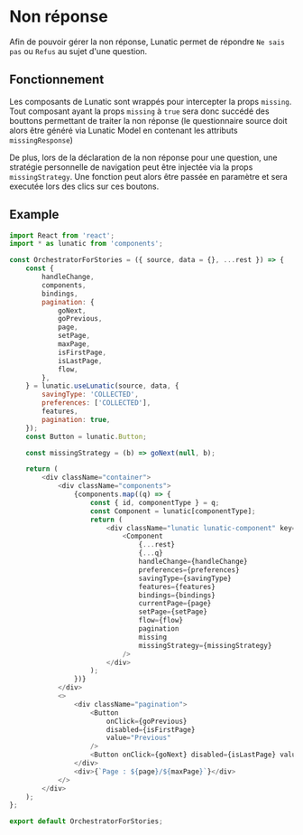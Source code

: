 # Non réponse

Afin de pouvoir gérer la non réponse, Lunatic permet de répondre `Ne sais pas` ou `Refus` au sujet d'une question.

## Fonctionnement

Les composants de Lunatic sont wrappés pour intercepter la props `missing`.
Tout composant ayant la props `missing` à `true` sera donc succédé des bouttons permettant de traiter la non réponse (le questionnaire source doit alors être généré via Lunatic Model en contenant les attributs `missingResponse`)

De plus, lors de la déclaration de la non réponse pour une question, une stratégie personnelle de navigation peut être injectée via la props `missingStrategy`. Une fonction peut alors être passée en paramètre et sera executée lors des clics sur ces boutons.

## Example

```javascript
import React from 'react';
import * as lunatic from 'components';

const OrchestratorForStories = ({ source, data = {}, ...rest }) => {
	const {
		handleChange,
		components,
		bindings,
		pagination: {
			goNext,
			goPrevious,
			page,
			setPage,
			maxPage,
			isFirstPage,
			isLastPage,
			flow,
		},
	} = lunatic.useLunatic(source, data, {
		savingType: 'COLLECTED',
		preferences: ['COLLECTED'],
		features,
		pagination: true,
	});
	const Button = lunatic.Button;

	const missingStrategy = (b) => goNext(null, b);

	return (
		<div className="container">
			<div className="components">
				{components.map((q) => {
					const { id, componentType } = q;
					const Component = lunatic[componentType];
					return (
						<div className="lunatic lunatic-component" key={`component-${id}`}>
							<Component
								{...rest}
								{...q}
								handleChange={handleChange}
								preferences={preferences}
								savingType={savingType}
								features={features}
								bindings={bindings}
								currentPage={page}
								setPage={setPage}
								flow={flow}
								pagination
								missing
								missingStrategy={missingStrategy}
							/>
						</div>
					);
				})}
			</div>
			<>
				<div className="pagination">
					<Button
						onClick={goPrevious}
						disabled={isFirstPage}
						value="Previous"
					/>
					<Button onClick={goNext} disabled={isLastPage} value="Next" />
				</div>
				<div>{`Page : ${page}/${maxPage}`}</div>
			</>
		</div>
	);
};

export default OrchestratorForStories;
```
